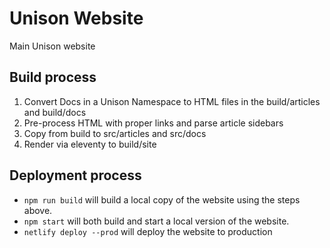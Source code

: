 Unison Website
==============

Main Unison website

Build process
-------------

1. Convert Docs in a Unison Namespace to HTML files in the build/articles and build/docs
2. Pre-process HTML with proper links and parse article sidebars
3. Copy from build to src/articles and src/docs
3. Render via eleventy to build/site


Deployment process
-------------

* `npm run build` will build a local copy of the website using the steps above. 
* `npm start` will both build and start a local version of the website. 
* `netlify deploy --prod` will deploy the website to production 
